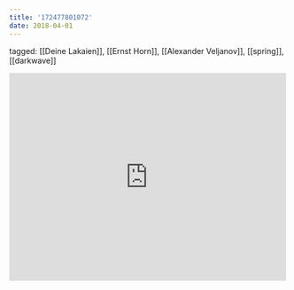 ```yaml
---
title: '172477801072'
date: 2018-04-01
---
```

tagged: [[Deine Lakaien]], [[Ernst Horn]], [[Alexander Veljanov]], [[spring]], [[darkwave]]
<iframe allow="accelerometer; autoplay; clipboard-write; encrypted-media; gyroscope; picture-in-picture" allowfullscreen="" frameborder="0" height="375" id="youtube_iframe" src="https://www.youtube.com/embed/H4nkLeOTwIY?feature=oembed&amp;enablejsapi=1&amp;origin=https://safe.txmblr.com&amp;wmode=opaque" width="500"></iframe>